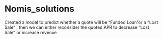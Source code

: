 # Nomis_solutions
Created a model to predict whether a quote will be “Funded Loan”or a “Lost Sale” , then we can either reconsider the quoted APR to decrease  “Lost Sale” or increase revenue
